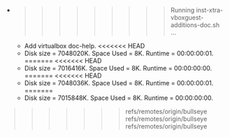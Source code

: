 * >>>>>>>>> Running inst-xtra-vboxguest-additions-doc.sh ...
  * Add virtualbox doc-help.
<<<<<<< HEAD
  * Disk size = 7048020K. Space Used = 8K. Runtime = 00:00:00:01.
=======
<<<<<<< HEAD
  * Disk size = 7016416K. Space Used = 8K. Runtime = 00:00:00:00.
=======
<<<<<<< HEAD
  * Disk size = 7048036K. Space Used = 8K. Runtime = 00:00:00:01.
=======
  * Disk size = 7015848K. Space Used = 8K. Runtime = 00:00:00:00.
>>>>>>> refs/remotes/origin/bullseye
>>>>>>> refs/remotes/origin/bullseye
>>>>>>> refs/remotes/origin/bullseye

